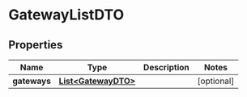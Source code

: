 
# GatewayListDTO

## Properties
Name | Type | Description | Notes
------------ | ------------- | ------------- | -------------
**gateways** | [**List&lt;GatewayDTO&gt;**](GatewayDTO.md) |  |  [optional]



